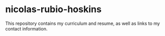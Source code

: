# nicolas-rubio-hoskins
This repository contains my curriculum and resume, as well as links to my contact information.
